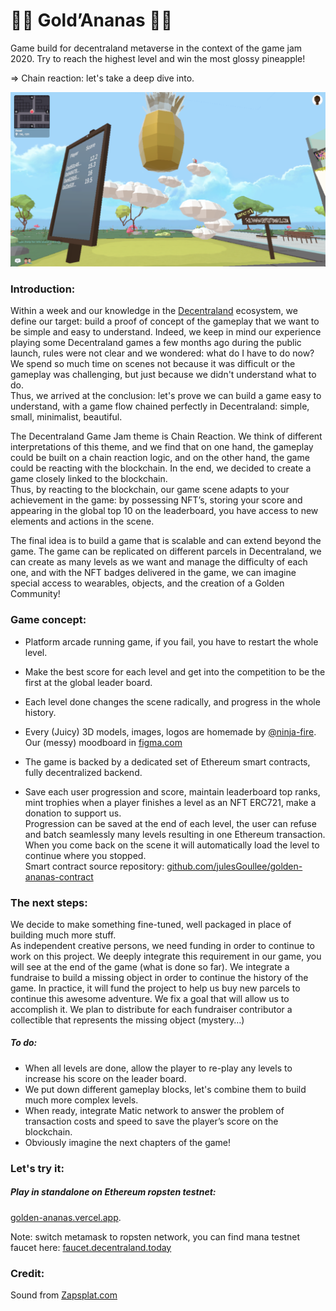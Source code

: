 :pineapple::pineapple: Gold’Ananas :pineapple::pineapple:
=============

Game build for decentraland metaverse in the context of the game jam 2020.
Try to reach the highest level and win the most glossy pineapple!  

=> Chain reaction: let's take a deep dive into.

![alt text](https://github.com/julesGoullee/golden-ananas/blob/master/screenshots/screenStart.png "screenStart")

### Introduction:

Within a week and our knowledge in the [Decentraland](https://decentraland.org) ecosystem, we define our target: build a proof of concept of the gameplay that we want to be simple and easy to understand. 
Indeed, we keep in mind our experience playing some Decentraland games a few months ago during the public launch, rules were not clear and we wondered: what do I have to do now? We spend so much time on scenes not because it was difficult or the gameplay was challenging, but just because we didn't understand what to do.  
Thus, we arrived at the conclusion: let's prove we can build a game easy to understand, with a game flow chained perfectly in Decentraland: simple, small, minimalist, beautiful.  


The Decentraland Game Jam theme is Chain Reaction. We think of different interpretations of this theme, and we find that on one hand, the gameplay could be built on a chain reaction logic, and on the other hand, the game could be reacting with the blockchain. In the end, we decided to create a game closely linked to the blockchain.  
Thus, by reacting to the blockchain, our game scene adapts to your achievement in the game: by possessing NFT’s, storing your score and appearing in the global top 10 on the leaderboard, you have access to new elements and actions in the scene.


The final idea is to build a game that is scalable and can extend beyond the game. The game can be replicated on different parcels in Decentraland, we can create as many levels as we want and manage the difficulty of each one, and with the NFT badges delivered in the game, we can imagine special access to wearables, objects, and the creation of a Golden Community! 


### Game concept:

- Platform arcade running game, if you fail, you have to restart the whole level.  
- Make the best score for each level and get into the competition to be the first at the global leader board.
- Each level done changes the scene radically, and progress in the whole history.
- Every (Juicy) 3D models, images, logos are homemade by [@ninja-fire](https://github.com/ninja-fire). Our (messy) moodboard in [figma.com](https://www.figma.com/file/kkYNHc3aGHDSNXKWw6peBi/goldananas?node-id=1%3A2)  
- The game is backed by a dedicated set of Ethereum smart contracts, fully decentralized backend.

- Save each user progression and score, maintain leaderboard top ranks, mint trophies when a player finishes a level as an NFT ERC721, make a donation to support us.  
Progression can be saved at the end of each level, the user can refuse and batch seamlessly many levels resulting in one Ethereum transaction.
When you come back on the scene it will automatically load the level to continue where you stopped.  
Smart contract source repository: [github.com/julesGoullee/golden-ananas-contract](https://github.com/julesGoullee/golden-ananas-contract)


### The next steps:

We decide to make something fine-tuned, well packaged in place of building much more stuff.  
As independent creative persons, we need funding in order to continue to work on this project. 
We deeply integrate this requirement in our game, you will see at the end of the game (what is done so far). 
We integrate a fundraise to build a missing object in order to continue the history of the game. 
In practice, it will fund the project to help us buy new parcels to continue this awesome adventure. 
We fix a goal that will allow us to accomplish it. 
We plan to distribute for each fundraiser contributor a collectible that represents the missing object (mystery…)

##### To do:
	
- When all levels are done, allow the player to re-play any levels to increase his score on the leader board.  
- We put down different gameplay blocks, let's combine them to build much more complex levels.  
-  When ready, integrate Matic network to answer the problem of transaction costs and speed to save the player’s score on the blockchain.
- Obviously imagine the next chapters of the game!  

### Let's try it:

##### Play in standalone on Ethereum ropsten testnet: 
[golden-ananas.vercel.app](https://golden-ananas.vercel.app?DEBUG&ENABLE_WEB3&SCENE_DEBUG_PANEL&position=-13%2C-121&realm=localhost-stub).  

Note: switch metamask to ropsten network, you can find mana testnet faucet here: [faucet.decentraland.today](https://faucet.decentraland.today) 

### Credit:
Sound from [Zapsplat.com](Zapsplat.com)
